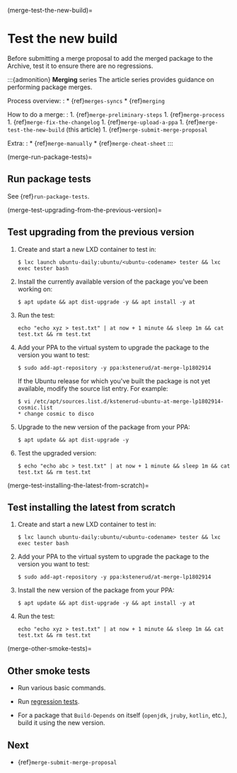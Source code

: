 (merge-test-the-new-build)=
# Test the new build

Before submitting a merge proposal to add the merged package to the Archive, test it to ensure there are no regressions.

:::{admonition} **Merging** series
The article series provides guidance on performing package merges.

Process overview:
:   * {ref}`merges-syncs`
    * {ref}`merging`

How to do a merge:
:   1. {ref}`merge-preliminary-steps`
    1. {ref}`merge-process`
    1. {ref}`merge-fix-the-changelog`
    1. {ref}`merge-upload-a-ppa`
    1. {ref}`merge-test-the-new-build` (this article)
    1. {ref}`merge-submit-merge-proposal`

Extra:
:   * {ref}`merge-manually`
    * {ref}`merge-cheat-sheet`
:::


(merge-run-package-tests)=
## Run package tests

See {ref}`run-package-tests`.


(merge-test-upgrading-from-the-previous-version)=
## Test upgrading from the previous version

1. Create and start a new LXD container to test in:

    ```none
    $ lxc launch ubuntu-daily:ubuntu/<ubuntu-codename> tester && lxc exec tester bash
    ```

1. Install the currently available version of the package you've been working on:

    ```none
    $ apt update && apt dist-upgrade -y && apt install -y at
    ```

1. Run the test:

    ```none
    echo "echo xyz > test.txt" | at now + 1 minute && sleep 1m && cat test.txt && rm test.txt
    ```

1. Add your PPA to the virtual system to upgrade the package to the version you want to test:

    ```none
    $ sudo add-apt-repository -y ppa:kstenerud/at-merge-lp1802914
    ```

    If the Ubuntu release for which you've built the package is not yet available, modify the source list entry. For example:

    ```none
    $ vi /etc/apt/sources.list.d/kstenerud-ubuntu-at-merge-lp1802914-cosmic.list
    * change cosmic to disco
    ```

1. Upgrade to the new version of the package from your PPA:

    ```none
    $ apt update && apt dist-upgrade -y
    ```

1. Test the upgraded version:

    ```none
    $ echo "echo abc > test.txt" | at now + 1 minute && sleep 1m && cat test.txt && rm test.txt
    ```


(merge-test-installing-the-latest-from-scratch)=
## Test installing the latest from scratch

1. Create and start a new LXD container to test in:

    ```none
    $ lxc launch ubuntu-daily:ubuntu/<ubuntu-codename> tester && lxc exec tester bash
    ```

1. Add your PPA to the virtual system to upgrade the package to the version you want to test:

    ```none
    $ sudo add-apt-repository -y ppa:kstenerud/at-merge-lp1802914
    ```

1. Install the new version of the package from your PPA:

    ```none
    $ apt update && apt dist-upgrade -y && apt install -y at
    ```

1. Run the test:

    ```none
    echo "echo xyz > test.txt" | at now + 1 minute && sleep 1m && cat test.txt && rm test.txt
    ```


(merge-other-smoke-tests)=
## Other smoke tests

* Run various basic commands.

* Run [regression tests](https://git.launchpad.net/qa-regression-testing).

* For a package that `Build-Depends` on itself (`openjdk`, `jruby`, `kotlin`, etc.), build it using the new version.


## Next

* {ref}`merge-submit-merge-proposal`
